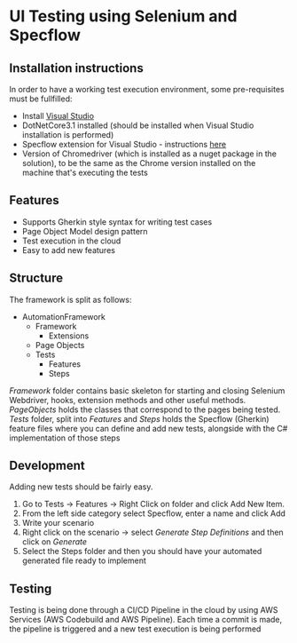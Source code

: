 ﻿# UI Testing using Selenium and Specflow
## Installation instructions

In order to have a working test execution environment, some pre-requisites must be fullfilled:

- Install [Visual Studio](https://visualstudio.microsoft.com/downloads/) 
- DotNetCore3.1 installed (should be installed when Visual Studio installation is performed)
- Specflow extension for Visual Studio - instructions [here](https://docs.specflow.org/projects/getting-started/en/latest/GettingStarted/Step1.html)
- Version of Chromedriver (which is installed as a nuget package in the solution), to be the same as the Chrome version installed on the machine that's executing the tests

## Features

- Supports Gherkin style syntax for writing test cases
- Page Object Model design pattern
- Test execution in the cloud
- Easy to add new features

## Structure

The framework is split as follows:
+ AutomationFramework
    + Framework
        + Extensions 
    + Page Objects
    + Tests
        + Features
        + Steps

_Framework_ folder contains basic skeleton for starting and closing Selenium Webdriver, hooks, extension methods and other useful methods.
_PageObjects_ holds the classes that correspond to the pages being tested.
_Tests_ folder, split into _Features_ and _Steps_ holds the Specflow (Gherkin) feature files where you can define and add new tests, alongside with the C# implementation of those steps 

## Development
Adding new tests should be fairly easy. 
1. Go to Tests -> Features -> Right Click on folder and click Add New Item.
2. From the left side category select Specflow, enter a name and click Add
3. Write your scenario 
4. Right click on the scenario -> select _Generate Step Definitions_ and then click on _Generate_
5. Select the Steps folder and then you should have your automated generated file ready to implement

## Testing
Testing is being done through a CI/CD Pipeline in the cloud by using AWS Services (AWS Codebuild and AWS Pipeline). Each time a commit is made, the pipeline is triggered and a new test execution is being performed
